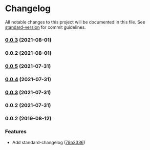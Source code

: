 # Changelog

All notable changes to this project will be documented in this file. See [standard-version](https://github.com/conventional-changelog/standard-version) for commit guidelines.

### [0.0.3](https://github.com/fractional-company/collections-data/compare/v0.0.2...v0.0.3) (2021-08-01)

### 0.0.2 (2021-08-01)

### [0.0.5](https://github.com/fractional-company/amm-info/compare/v0.0.4...v0.0.5) (2021-07-31)

### [0.0.4](https://github.com/fractional-company/amm-info/compare/v0.0.3...v0.0.4) (2021-07-31)

### [0.0.3](https://github.com/fractional-company/amm-info/compare/v0.0.2...v0.0.3) (2021-07-31)

### 0.0.2 (2021-07-31)

### 0.0.2 (2019-08-12)


### Features

* Add standard-changelog ([79a3336](https://github.com/mitevpi/node-module-template/commit/79a3336))
